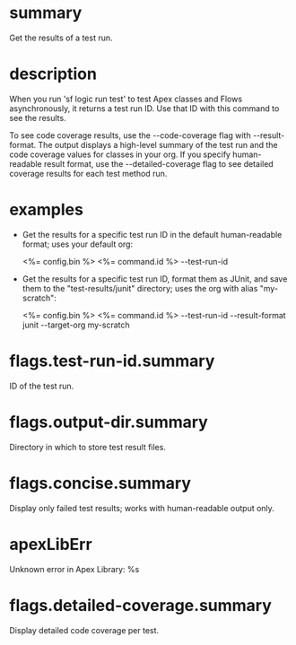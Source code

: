 # summary

Get the results of a test run.

# description

When you run 'sf logic run test' to test Apex classes and Flows asynchronously, it returns a test run ID. Use that ID with this command to see the results.

To see code coverage results, use the --code-coverage flag with --result-format. The output displays a high-level summary of the test run and the code coverage values for classes in your org. If you specify human-readable result format, use the --detailed-coverage flag to see detailed coverage results for each test method run.

# examples

- Get the results for a specific test run ID in the default human-readable format; uses your default org:

  <%= config.bin %> <%= command.id %> --test-run-id <test run id>

- Get the results for a specific test run ID, format them as JUnit, and save them to the "test-results/junit" directory; uses the org with alias "my-scratch":

  <%= config.bin %> <%= command.id %> --test-run-id <test run id> --result-format junit --target-org my-scratch

# flags.test-run-id.summary

ID of the test run.

# flags.output-dir.summary

Directory in which to store test result files.

# flags.concise.summary

Display only failed test results; works with human-readable output only.

# apexLibErr

Unknown error in Apex Library: %s

# flags.detailed-coverage.summary

Display detailed code coverage per test.
